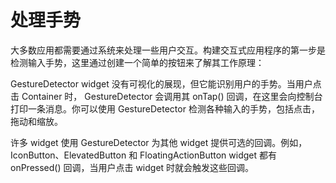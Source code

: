 # 处理手势

大多数应用都需要通过系统来处理一些用户交互。构建交互式应用程序的第一步是检测输入手势，这里通过创建一个简单的按钮来了解其工作原理：

GestureDetector widget 没有可视化的展现，但它能识别用户的手势。当用户点击 Container 时， GestureDetector 会调用其 onTap() 回调，在这里会向控制台打印一条消息。你可以使用 GestureDetector 检测各种输入的手势，包括点击，拖动和缩放。

许多 widget 使用 GestureDetector 为其他 widget 提供可选的回调。例如，IconButton、ElevatedButton 和 FloatingActionButton widget 都有 onPressed() 回调，当用户点击 widget 时就会触发这些回调。


